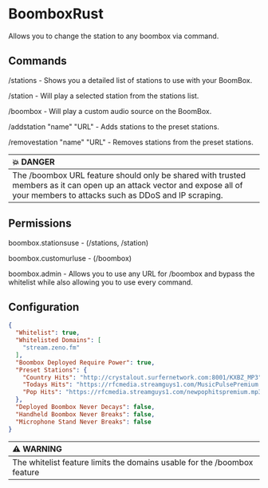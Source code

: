 # BoomboxRust
Allows you to change the station to any boombox via command.

## Commands
/stations - Shows you a detailed list of stations to use with your BoomBox.

/station <number> - Will play a selected station from the stations list.

/boombox <url> - Will play a custom audio source on the BoomBox.
  
/addstation "name" "URL" - Adds stations to the preset stations.

/removestation "name" "URL" - Removes stations from the preset stations.

| :boom: DANGER                                                                                                                                                                  |
|:-------------------------------------------------------------------------------------------------------------------------------------------------------------------------------|
| The /boombox URL feature should only be shared with trusted members as it can open up an attack vector and expose all of your members to attacks such as DDoS and IP scraping. |
  
## Permissions
boombox.stationsuse - (/stations, /station)
  
boombox.customurluse - (/boombox)
  
boombox.admin - Allows you to use any URL for /boombox and bypass the whitelist while also allowing you to use every command.
  
## Configuration
```json
{
  "Whitelist": true,
  "Whitelisted Domains": [
    "stream.zeno.fm"
  ],
  "Boombox Deployed Require Power": true,
  "Preset Stations": {
    "Country Hits": "http://crystalout.surfernetwork.com:8001/KXBZ_MP3",
    "Todays Hits": "https://rfcmedia.streamguys1.com/MusicPulsePremium.mp3",
    "Pop Hits": "https://rfcmedia.streamguys1.com/newpophitspremium.mp3"
  },
  "Deployed Boombox Never Decays": false,
  "Handheld Boombox Never Breaks": false,
  "Microphone Stand Never Breaks": false
}
```
| :warning: WARNING                                                              |
|:-------------------------------------------------------------------------------|
| The whitelist feature limits the domains usable for the /boombox <URL> feature |
